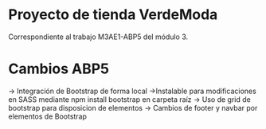 # Proyecto de tienda VerdeModa

Correspondiente al trabajo M3AE1-ABP5 del módulo 3.

# Cambios ABP5
-> Integración de Bootstrap de forma local
    ->Instalable para modificaciones en SASS mediante npm install bootstrap en carpeta raíz
-> Uso de grid de bootstrap para disposicion de elementos
-> Cambios de footer y navbar por elementos de Bootstrap